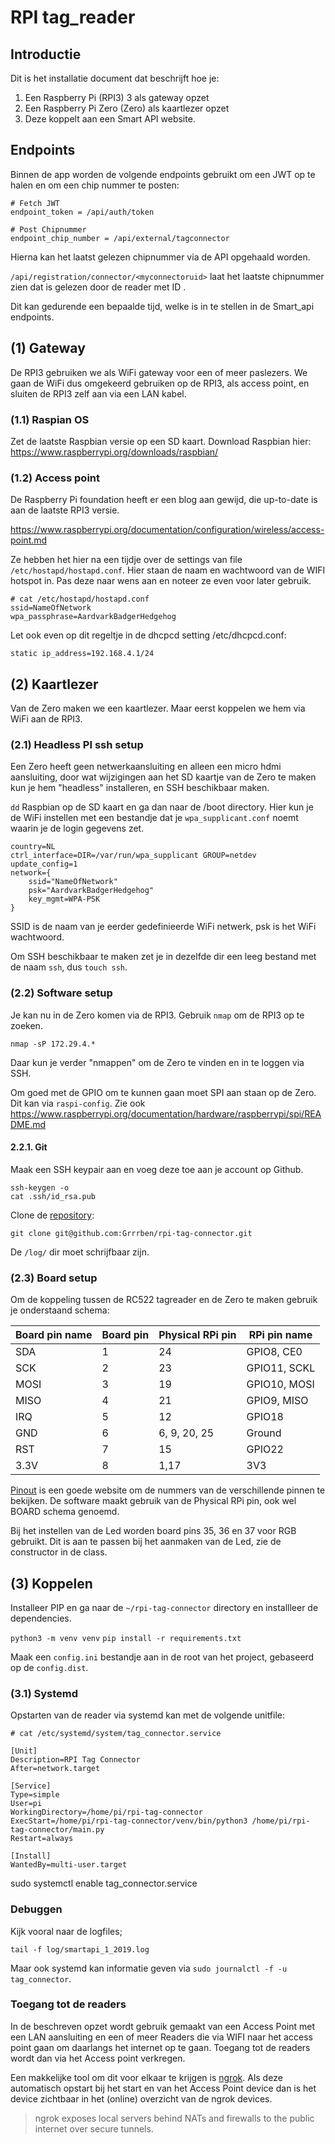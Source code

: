 # RPI tag_reader

## Introductie

Dit is het installatie document dat beschrijft hoe je:

1. Een Raspberry Pi (RPI3) 3 als gateway opzet
2. Een Raspberry Pi Zero (Zero) als kaartlezer opzet
3. Deze koppelt aan een Smart API website.

## Endpoints

Binnen de app worden de volgende endpoints gebruikt om een JWT op te halen en om een chip nummer te posten:

```
# Fetch JWT
endpoint_token = /api/auth/token

# Post Chipnummer
endpoint_chip_number = /api/external/tagconnector
```

Hierna kan het laatst gelezen chipnummer via de API opgehaald worden.

`/api/registration/connector/<myconnectoruid>` laat het laatste chipnummer zien dat is gelezen
door de reader met ID <myconnectoruid>.

Dit kan gedurende een bepaalde tijd, welke is in te stellen in de Smart_api endpoints.

## (1) Gateway

De RPI3 gebruiken we als WiFi gateway voor een of meer paslezers.
We gaan de WiFi dus omgekeerd gebruiken op de RPI3, als access point, en
sluiten de RPI3 zelf aan  via een LAN kabel.

### (1.1) Raspian OS

Zet de laatste Raspbian versie op een SD kaart.
Download Raspbian hier: https://www.raspberrypi.org/downloads/raspbian/

### (1.2) Access point

De Raspberry Pi foundation heeft er een blog aan gewijd, die up-to-date is aan de
laatste RPI3 versie.

https://www.raspberrypi.org/documentation/configuration/wireless/access-point.md

Ze hebben het hier na een tijdje over de settings van file `/etc/hostapd/hostapd.conf`.
Hier staan de naam en wachtwoord van de WIFI hotspot in. Pas deze naar wens aan en noteer
ze even voor later gebruik.

```
# cat /etc/hostapd/hostapd.conf
ssid=NameOfNetwork
wpa_passphrase=AardvarkBadgerHedgehog
```

Let ook even op dit regeltje in de dhcpcd setting /etc/dhcpcd.conf:

`static ip_address=192.168.4.1/24`

## (2) Kaartlezer

Van de Zero maken we een kaartlezer. Maar eerst koppelen we hem via WiFi aan de RPI3.

### (2.1) Headless PI ssh setup

Een Zero heeft geen netwerkaansluiting en alleen een micro hdmi aansluiting, door wat wijzigingen
aan het SD kaartje van de Zero te maken kun je hem "headless" installeren, en SSH beschikbaar maken.

`dd` Raspbian op de SD kaart en ga dan naar de /boot directory. Hier kun je de WiFi instellen met
een bestandje dat je `wpa_supplicant.conf` noemt waarin je de login gegevens zet.

```
country=NL
ctrl_interface=DIR=/var/run/wpa_supplicant GROUP=netdev
update_config=1
network={
    ssid="NameOfNetwork"
    psk="AardvarkBadgerHedgehog"
    key_mgmt=WPA-PSK
}
```
SSID is de naam van je eerder gedefinieerde WiFi netwerk, psk is het WiFi wachtwoord.

Om SSH beschikbaar te maken zet je in dezelfde dir een leeg bestand met de naam `ssh`, dus `touch ssh`.

### (2.2) Software setup

Je kan nu in de Zero komen via de RPI3. Gebruik `nmap` om de RPI3 op te zoeken.

`nmap -sP 172.29.4.*`

Daar kun je verder "nmappen" om de Zero te vinden en in te loggen via SSH.

Om goed met de GPIO om te kunnen gaan moet SPI aan staan op de Zero. Dit kan via `raspi-config`.
Zie ook https://www.raspberrypi.org/documentation/hardware/raspberrypi/spi/README.md

#### 2.2.1. Git

Maak een SSH keypair aan en voeg deze toe aan je account op Github.

```
ssh-keygen -o
cat .ssh/id_rsa.pub

```

Clone de [repository](https://github.com/Grrrben/rpi-tag-connector):

```
git clone git@github.com:Grrrben/rpi-tag-connector.git
```

De `/log/` dir moet schrijfbaar zijn.

### (2.3) Board setup

Om de koppeling tussen de RC522 tagreader en de Zero te maken gebruik je onderstaand schema:

| Board pin name | Board pin | Physical RPi pin | RPi pin name |
|----------------|-----------|------------------|--------------|
| SDA            | 1         | 24               | GPIO8, CE0   |
| SCK            | 2         | 23               | GPIO11, SCKL |
| MOSI           | 3         | 19               | GPIO10, MOSI |
| MISO           | 4         | 21               | GPIO9, MISO  |
| IRQ            | 5         | 12               | GPIO18       |
| GND            | 6         | 6, 9, 20, 25     | Ground       |
| RST            | 7         | 15               | GPIO22       |
| 3.3V           | 8         | 1,17             | 3V3          |


[Pinout](https://pinout.xyz/) is een goede website om de nummers van de verschillende pinnen
te bekijken. De software maakt gebruik van de Physical RPi pin, ook wel BOARD schema genoemd.

Bij het instellen van de Led worden board pins 35, 36 en 37 voor RGB gebruikt.
Dit is aan te passen bij het aanmaken van de Led, zie de constructor in de class.

## (3) Koppelen

Installeer PIP en ga naar de `~/rpi-tag-connector` directory en installleer de dependencies.

`python3 -m venv venv`
`pip install -r requirements.txt`

Maak een `config.ini` bestandje aan in de root van het project, gebaseerd op de `config.dist`.

### (3.1) Systemd

Opstarten van de reader via systemd kan met de volgende unitfile:

```
# cat /etc/systemd/system/tag_connector.service

[Unit]
Description=RPI Tag Connector
After=network.target

[Service]
Type=simple
User=pi
WorkingDirectory=/home/pi/rpi-tag-connector
ExecStart=/home/pi/rpi-tag-connector/venv/bin/python3 /home/pi/rpi-tag-connector/main.py
Restart=always

[Install]
WantedBy=multi-user.target

```
sudo systemctl enable tag_connector.service


### Debuggen

Kijk vooral naar de logfiles;

`tail -f log/smartapi_1_2019.log`

Maar ook systemd kan informatie geven via `sudo journalctl -f -u tag_connector`.

### Toegang tot de readers

In de beschreven opzet wordt gebruik gemaakt van een Access Point met een LAN aansluiting en een of meer Readers
die via WIFI naar het access point gaan om daarlangs het internet op te gaan. Toegang tot de readers wordt dan via het
Access point verkregen.

Een makkelijke tool om dit voor elkaar te krijgen is [ngrok](https://ngrok.com/docs).
Als deze automatisch opstart bij het start en van het Access Point device dan is het device zichtbaar in het (online)
overzicht van de ngrok devices.

> ngrok exposes local servers behind NATs and firewalls to the public internet over secure tunnels.

